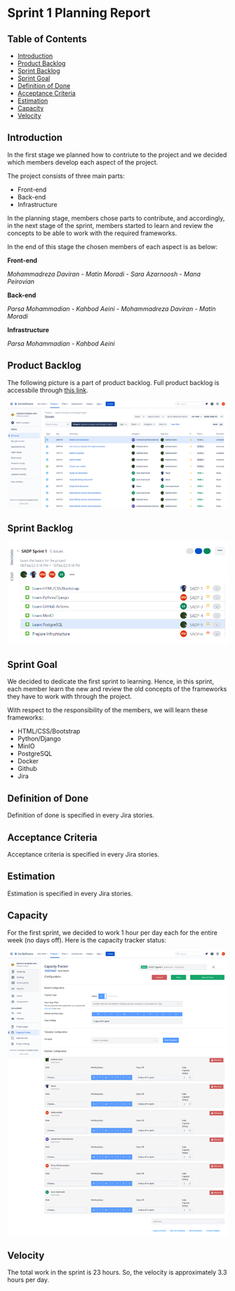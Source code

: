 # Sprint 1 Planning Report

## Table of Contents
- [Introduction](#introduction)
- [Product Backlog](#product-backlog)
- [Sprint Backlog](#sprint-backlog)
- [Sprint Goal](#sprint-goal)
- [Definition of Done](#definition-of-done)
- [Acceptance Criteria](#acceptance-criteria)
- [Estimation](#estimation)
- [Capacity](#capacity)
- [Velocity](#velocity)

## Introduction
In the first stage we planned how to contriute to the project and we decided which members develop each aspect of the project.

The project consists of three main parts:
* Front-end
* Back-end
* Infrastructure

In the planning stage, members chose parts to contribute, and accordingly, in the next stage of the sprint, members started to learn and review the concepts to be able to work with the required frameworks.

In the end of this stage the chosen members of each aspect is as below:

**Front-end**

*Mohammadreza Daviran - Matin Moradi - Sara Azarnoosh - Mana Peirovian*

**Back-end**

*Parsa Mohammadian - Kahbod Aeini - Mohammadreza Daviran - Matin Moradi*

**Infrastructure**

*Parsa Mohammadian - Kahbod Aeini*

## Product Backlog
The following picture is a part of product backlog. Full product backlog is accessbile through [this link](https://sad-project.atlassian.net/jira/software/c/projects/SADP/issues/?filter=allissues).

![Product Backlog](./img/Sprint1%20product%20backlog.png)

## Sprint Backlog
![Sprint Backlog](./img/Sprint1.png)

## Sprint Goal

We decided to dedicate the first sprint to learning. Hence, in this sprint, each member learn the new and review the old concepts of the frameworks they have to work with through the project.

With respect to the responsibility of the members, we will learn these frameworks:

- HTML/CSS/Bootstrap
- Python/Django
- MinIO
- PostgreSQL
- Docker
- Github
- Jira

## Definition of Done
Definition of done is specified in every Jira stories. 

## Acceptance Criteria
Acceptance criteria is specified in every Jira stories. 

## Estimation
Estimation is specified in every Jira stories. 

## Capacity
For the first sprint, we decided to work 1 hour per day each for the entire week (no days off). Here is the capacity tracker status:

![Capacity](./img/Sprint1%20capacity.png)

## Velocity
The total work in the sprint is 23 hours. So, the velocity is approximately 3.3 hours per day.